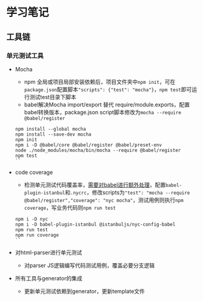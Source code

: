 # 学习笔记

## 工具链

### 单元测试工具

- Mocha
  - npm 全局或项目局部安装依赖后，项目文件夹中`npm init`，可在`package.json`配置脚本`"scripts": {"test": "mocha"}`，`npm test`即可运行测试test目录下脚本
  - babel解决Mocha import/export 替代 require/module.exports，配置babel转换版本，package.json script脚本修改为`mocha --require @babel/register`

  ```npm
  npm install --global mocha
  npm install --save-dev mocha
  npm init
  npm i -D @babel/core @babel/register @babel/preset-env
  node ./node_modules/mocha/bin/mocha --require @babel/register
  npm test
  ``

- code coverage
  - 检测单元测试代码覆盖率，[需要对babel进行额外处理](https://www.npmjs.com/package/@istanbuljs/nyc-config-babel)，配置`babel-plugin-istanbul`和`.nycrc`，修改scripts为`"test": "mocha --require @babel/register","coverage": "nyc mocha"`，测试用例则执行`npm coverage`，写业务代码则`npm run test`

  ```npm
  npm i -D nyc
  npm i -D babel-plugin-istanbul @istanbuljs/nyc-config-babel
  npm run test
  npm run coverage
  ``

- 对html-parser进行单元测试
  - 对parser JS逻辑编写代码测试用例，覆盖必要分支逻辑

- 所有工具与generator的集成
  - 更新单元测试依赖到generator，更新template文件
